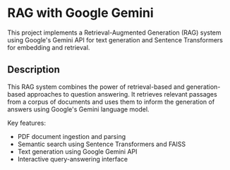 # RAG with Google Gemini

This project implements a Retrieval-Augmented Generation (RAG) system using Google's Gemini API for text generation and Sentence Transformers for embedding and retrieval.

## Description

This RAG system combines the power of retrieval-based and generation-based approaches to question answering. It retrieves relevant passages from a corpus of documents and uses them to inform the generation of answers using Google's Gemini language model.

Key features:
- PDF document ingestion and parsing
- Semantic search using Sentence Transformers and FAISS
- Text generation using Google Gemini API
- Interactive query-answering interface
